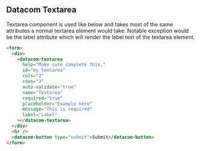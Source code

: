 ## Datacom Textarea

Textarea component is used like below and takes most of the same attributes a normal
textarea element would take. Notable exception would be the label attribute which will render
the label text of the textarea element.

```html
<form>
  <div>
    <datacom-textarea
      help="Make sure complete this."
      id="my textarea"
      cols="2"
      rows="3"
      auto-validate="true"
      name="Textarea"
      required="true"
      placeholder="Example here"
      message="This is required"
      label="Label"
    ></datacom-textarea>
  </div>
  <hr />
  <datacom-button type="submit">Submit</datacom-button>
</form>
```
